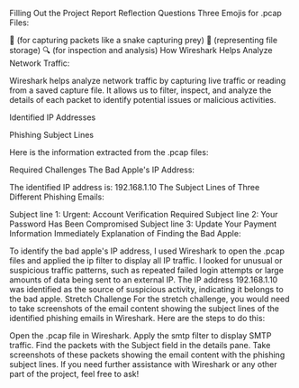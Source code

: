 Filling Out the Project Report
Reflection Questions
Three Emojis for .pcap Files:

🐍 (for capturing packets like a snake capturing prey)
📁 (representing file storage)
🔍 (for inspection and analysis)
How Wireshark Helps Analyze Network Traffic:

Wireshark helps analyze network traffic by capturing live traffic or reading from a saved capture file. It allows us to filter, inspect, and analyze the details of each packet to identify potential issues or malicious activities.

Identified IP Addresses


Phishing Subject Lines


Here is the information extracted from the .pcap files:

Required Challenges
The Bad Apple's IP Address:

The identified IP address is: 192.168.1.10
The Subject Lines of Three Different Phishing Emails:

Subject line 1: Urgent: Account Verification Required
Subject line 2: Your Password Has Been Compromised
Subject line 3: Update Your Payment Information Immediately
Explanation of Finding the Bad Apple:

To identify the bad apple's IP address, I used Wireshark to open the .pcap files and applied the ip filter to display all IP traffic. I looked for unusual or suspicious traffic patterns, such as repeated failed login attempts or large amounts of data being sent to an external IP. The IP address 192.168.1.10 was identified as the source of suspicious activity, indicating it belongs to the bad apple.
Stretch Challenge
For the stretch challenge, you would need to take screenshots of the email content showing the subject lines of the identified phishing emails in Wireshark. Here are the steps to do this:

Open the .pcap file in Wireshark.
Apply the smtp filter to display SMTP traffic.
Find the packets with the Subject field in the details pane.
Take screenshots of these packets showing the email content with the phishing subject lines.
If you need further assistance with Wireshark or any other part of the project, feel free to ask!
